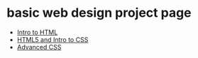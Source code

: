 # basic web design project page

<ul>
    <li><a href="Intro_to_html/index.html" target="_blank">Intro to HTML</a></li>
    <li><a href="HTML5_intro_to_css/about.html" target="_blank">HTML5 and Intro to CSS</a></li>
    <li><a href="../adv_css/info.html" target="_blank">Advanced CSS</a></li>
</ul>
